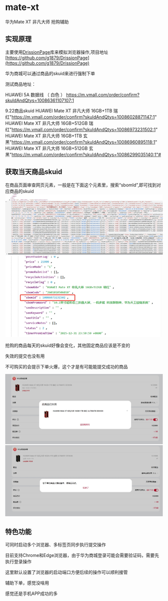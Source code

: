# mate-xt
华为Mate XT 非凡大师 抢购辅助

## 实现原理
主要使用[DrissionPage](https://www.drissionpage.cn/)库来模拟浏览器操作,项目地址[https://github.com/g1879/DrissionPage](https://github.com/g1879/DrissionPage)

华为商城可以通过商品的skuid来进行强制下单

测试商品地址：

HUAWEI 5A 数据线 （ 白色 ）  https://m.vmall.com/order/confirm?skuIdAndQtys=10086361107107:1

9.22商品skuid
HUAWEI Mate XT 非凡大师 16GB+1TB 瑞红"https://m.vmall.com/order/confirm?skuIdAndQtys=10086028871147:1"
HUAWEI Mate XT 非凡大师 16GB+512GB 瑞红"https://m.vmall.com/order/confirm?skuIdAndQtys=10086973231502:1"
HUAWEI Mate XT 非凡大师 16GB+1TB 玄黑"https://m.vmall.com/order/confirm?skuIdAndQtys=10086960895118:1"
HUAWEI Mate XT 非凡大师 16GB+512GB 玄黑"https://m.vmall.com/order/confirm?skuIdAndQtys=10086299035140:1"#

## 获取当天商品skuid

在商品页面审查网页元素，一般是在下面这个元素里，搜索“sbomId”,即可找到对应商品的skuid
![script.png](img%2Fscript.png)
![sbomid.png](img%2Fsbomid.png)

抢购的商品每天的skuid好像会变化，其他固定商品应该是不变的

失效的提交也没有用

不可购买的会提示下单火爆，这个才是有可能能提交成功的商品

![商品已失效.png](./img/商品已失效.png)
![暂不可购买.png](./img/暂不可购买.png)

## 特色功能

可同时启动多个浏览器、多标签页同步执行提交操作

目前支持Chrome和Edge浏览器，由于华为商城登录可能会需要验证码，需要先执行登录操作

这里默认设置了浏览器的启动端口方便后续的操作可以顺利接管

辅助下单，感觉没啥用

感觉还是手机APP成功的多

